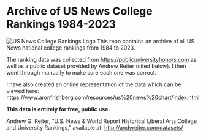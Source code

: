 # Archive of US News College Rankings 1984-2023
![US News College Rankings Logo](https://www.readingeagle.com/wp-content/uploads/migration/2020/09/053ef699bf1c777d88e807ad5212ede3.jpg?w=1024)
This repo contains an archive of all US News national college rankings from 1984 to 2023.

The ranking data was collected from https://publicuniversityhonors.com as well as a public dataset provided by Andrew Reiter (cited below).  I then went through manually to make sure each one was correct.

I have also created an online representation of the data which can be viewed here: https://www.aronfrishberg.com/resources/us%20news%20chart/index.html

**This data is entirely for free, public use.**

Andrew G. Reiter, “U.S. News & World Report Historical Liberal Arts College and University Rankings,” available at: http://andyreiter.com/datasets/
